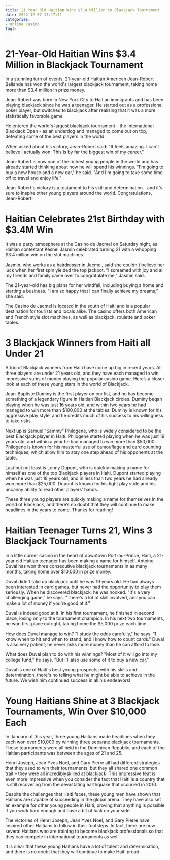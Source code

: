 ```yaml
---
title: 21 Year Old Haitian Wins $3.4 Million in Blackjack Tournament
date: 2022-12-07 17:17:11
categories:
- Online Casino
tags:
---
```



#  21-Year-Old Haitian Wins $3.4 Million in Blackjack Tournament

In a stunning turn of events, 21-year-old Haitian American Jean-Robert Bellande has won the world's largest blackjack tournament, taking home more than $3.4 million in prize money.

Jean-Robert was born in New York City to Haitian immigrants and has been playing blackjack since he was a teenager. He started out as a professional poker player, but switched to blackjack after realizing that it was a more statistically favorable game.

He entered the world's largest blackjack tournament - the International Blackjack Open - as an underdog and managed to come out on top, defeating some of the best players in the world.

When asked about his victory, Jean-Robert said: "It feels amazing. I can't believe I actually won. This is by far the biggest win of my career."

Jean-Robert is now one of the richest young people in the world and has already started thinking about how he will spend his winnings. "I'm going to buy a new house and a new car," he said. "And I'm going to take some time off to travel and enjoy life."

Jean-Robert's victory is a testament to his skill and determination - and it's sure to inspire other young players around the world. Congratulations, Jean-Robert!

#  Haitian Celebrates 21st Birthday with $3.4M Win

It was a party atmosphere at the Casino de Jacmel on Saturday night, as Haitian contestant Kesnel Jasmin celebrated turning 21 with a whopping $3.4 million win on the slot machines.

Jasmin, who works as a hairdresser in Jacmel, said she couldn't believe her luck when her first spin yielded the top jackpot. "I screamed with joy and all my friends and family came over to congratulate me," Jasmin said.

The 21-year-old has big plans for her windfall, including buying a home and starting a business. "I am so happy that I can finally achieve my dreams," she said.

The Casino de Jacmel is located in the south of Haiti and is a popular destination for tourists and locals alike. The casino offers both American and French style slot machines, as well as blackjack, roulette and poker tables.

#  3 Blackjack Winners from Haiti all Under 21

A trio of Blackjack winners from Haiti have come up big in recent years. All three players are under 21 years old, and they have each managed to win impressive sums of money playing the popular casino game. Here’s a closer look at each of these young stars in the world of Blackjack.

Jean-Baptiste Duminy is the first player on our list, and he has become something of a legendary figure in Haitian Blackjack circles. Duminy began playing when he was just 16 years old, and within two years he had managed to win more than $100,000 at the tables. Duminy is known for his aggressive play style, and he credits much of his success to his willingness to take risks.

Next up is Samuel “Sammy” Philogene, who is widely considered to be the best Blackjack player in Haiti. Philogene started playing when he was just 19 years old, and within a year he had managed to win more than $50,000. Philogene is known for his masterful use of camouflage and card counting techniques, which allow him to stay one step ahead of his opponents at the table.

Last but not least is Lenny Dupont, who is quickly making a name for himself as one of the top Blackjack players in Haiti. Dupont started playing when he was just 18 years old, and in less than two years he had already won more than $25,000. Dupont is known for his tight play style and his uncanny ability to read other players’ hands.

These three young players are quickly making a name for themselves in the world of Blackjack, and there’s no doubt that they will continue to make headlines in the years to come. Thanks for reading!

#  Haitian Teenager Turns 21, Wins 3 Blackjack Tournaments

In a little corner casino in the heart of downtown Port-au-Prince, Haiti, a 21-year old Haitian teenager has been making a name for himself. Antoine Duval has won three consecutive blackjack tournaments in as many months, taking home over $10,000 in prize money.

Duval didn't take up blackjack until he was 19 years old. He had always been interested in card games, but never had the opportunity to play them seriously. When he discovered blackjack, he was hooked. "It's a very challenging game," he says. "There's a lot of skill involved, and you can make a lot of money if you're good at it."

Duval is indeed good at it. In his first tournament, he finished in second place, losing only to the tournament champion. In his next two tournaments, he won first place outright, taking home the $5,000 prize each time.

How does Duval manage to win? "I study the odds carefully," he says. "I know when to hit and when to stand, and I know how to count cards." Duval is also very patient; he never risks more money than he can afford to lose.

What does Duval plan to do with his winnings? "Most of it will go into my college fund," he says. "But I'll also use some of it to buy a new car."

Duval is one of Haiti's best young prospects; with his skills and determination, there's no telling what he might be able to achieve in the future. We wish him continued success in all his endeavors!

#  Young Haitians Shine at 3 Blackjack Tournaments, Win Over $10,000 Each

In January of this year, three young Haitians made headlines when they each won over $10,000 by winning three separate blackjack tournaments. These tournaments were all held in the Dominican Republic, and each of the Haitian participants was between the ages of 21 and 25.

Henri Joseph, Jean Yves Noel, and Gary Pierre all had different strategies that they used to win their tournaments, but they all shared one common trait – they were all incrediblyskilled at blackjack. This impressive feat is even more impressive when you consider the fact that Haiti is a country that is still recovering from the devastating earthquake that occurred in 2010.

Despite the challenges that Haiti faces, these young men have shown that Haitians are capable of succeeding in the global arena. They have also set an example for other young people in Haiti, proving that anything is possible if you work hard enough and have a bit of luck on your side.

The victories of Henri Joseph, Jean Yves Noel, and Gary Pierre have inspired other Haitians to follow in their footsteps. In fact, there are now several Haitians who are training to become blackjack professionals so that they can compete in international tournaments as well.

It is clear that these young Haitians have a lot of talent and determination, and there is no doubt that they will continue to make Haiti proud.